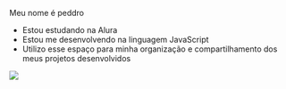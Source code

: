 Meu nome é peddro
- Estou estudando na Alura
- Estou me desenvolvendo na linguagem JavaScript
- Utilizo esse espaço para minha organização e
compartilhamento dos meus projetos desenvolvidos

![](https://media.tenor.com/dhyDE5whWWUAAAAM/arzee-acidente.gif)
